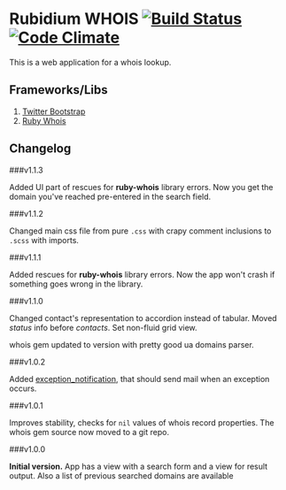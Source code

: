 Rubidium WHOIS [![Build Status](https://secure.travis-ci.org/Uko/Rubidium-WHOIS.png?branch=master)](http://travis-ci.org/Uko/Rubidium-WHOIS) [![Code Climate](https://codeclimate.com/github/Uko/Rubidium-WHOIS.png)](https://codeclimate.com/github/Uko/Rubidium-WHOIS)
==============

This is a web application for a whois lookup.


Frameworks/Libs
---------------
  1. [Twitter Bootstrap](http://twitter.github.com/bootstrap/)
  2. [Ruby Whois](http://www.ruby-whois.org/)
  
Changelog
---------

###v1.1.3

Added UI part of rescues for **ruby-whois** library errors. Now you get the domain you've reached pre-entered in the search field.

###v1.1.2

Changed main css file from pure `.css` with crapy comment inclusions to `.scss` with imports.

###v1.1.1

Added rescues for **ruby-whois** library errors. Now the app won't crash if something goes wrong in the library.

###v1.1.0

Changed contact's representation to accordion instead of tabular. Moved _status_ info before _contacts_. Set non-fluid grid view.

whois gem updated to version with pretty good ua domains parser.

###v1.0.2

Added [exception_notification](https://github.com/smartinez87/exception_notification), that should send mail when an exception occurs.

###v1.0.1

Improves stability, checks for `nil` values of whois record properties. The whois gem source now moved to a git repo.

###v1.0.0

**Initial version.**
App has a view with a search form and a view for result output. Also a list of previous searched domains are available